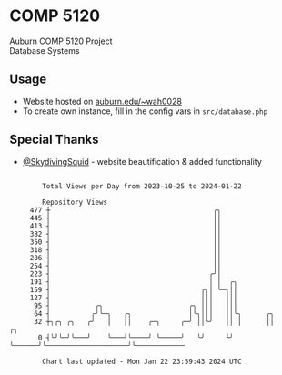 # COMP 5120
Auburn COMP 5120 Project  
Database Systems

## Usage
- Website hosted on [auburn.edu/~wah0028](https://webhome.auburn.edu/~wah0028/)
- To create own instance, fill in the config vars in `src/database.php`

## Special Thanks
- [@SkydivingSquid](https://github.com/SkydivingSquid) - website beautification & added functionality

```

        Total Views per Day from 2023-10-25 to 2024-01-22

        Repository Views
     477 ┼                                        ╭╮
     445 ┤                                        ││
     413 ┤                                        ││
     382 ┤                                        ││
     350 ┤                                        ││
     318 ┤                                        ││
     286 ┤                                        ││
     254 ┤                                        ││
     223 ┤                                       ╭╯│
     191 ┤                                       │ │  ╭╮
     159 ┤                                     ╭╮│ ╰─╮││
     127 ┤                                     │││   │││
      95 ┤           ╭╮                     ╭╮ │││   │││
      64 ┤          ╭╯╰─╮   ╭╮              │╰╮│││   ││╰╮      ╭╮
      32 ┼╮╭╮ ╭╮   ╭╯   │   ││    ╭─╮     ╭─╯ ││╰╯   ││ │      ││                    ╭╮
       0 ┤╰╯╰─╯╰───╯    ╰───╯╰────╯ ╰─────╯   ╰╯     ╰╯ ╰──────╯╰────────────────────╯╰────────────

        Chart last updated - Mon Jan 22 23:59:43 2024 UTC
        
```
